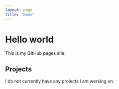 ```yaml
---
layout: page
title: "Home"
---
```


# Hello world
This is my GitHub pages site.

## Projects
I do not currently have any projects I am working on.